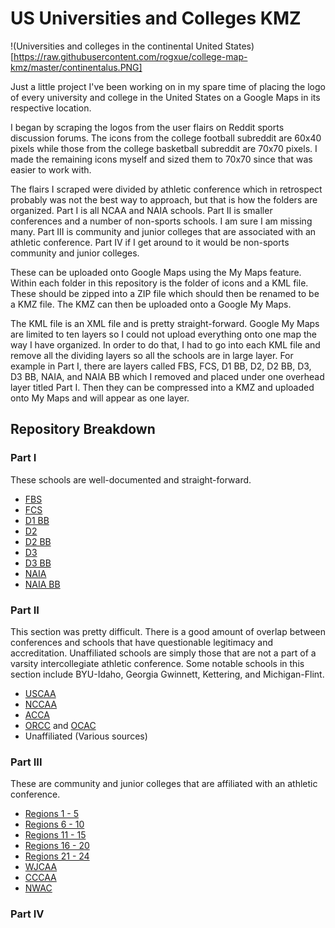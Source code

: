 # US Universities and Colleges KMZ

!(Universities and colleges in the continental United States)[https://raw.githubusercontent.com/rogxue/college-map-kmz/master/continentalus.PNG]

Just a little project I've been working on in my spare time of placing the logo of every university and college in the United States on a Google Maps in its respective location.

I began by scraping the logos from the user flairs on Reddit sports discussion forums. The icons from the college football subreddit are 60x40 pixels while those from the college basketball subreddit are 70x70 pixels. I made the remaining icons myself and sized them to 70x70 since that was easier to work with.

The flairs I scraped were divided by athletic conference which in retrospect probably was not the best way to approach, but that is how the folders are organized. Part I is all NCAA and NAIA schools. Part II is smaller conferences and a number of non-sports schools. I am sure I am missing many. Part III is community and junior colleges that are associated with an athletic conference. Part IV if I get around to it would be non-sports community and junior colleges.

These can be uploaded onto Google Maps using the My Maps feature. Within each folder in this repository is the folder of icons and a KML file. These should be zipped into a ZIP file which should then be renamed to be a KMZ file. The KMZ can then be uploaded onto a Google My Maps.

The KML file is an XML file and is pretty straight-forward. Google My Maps are limited to ten layers so I could not upload everything onto one map the way I have organized. In order to do that, I had to go into each KML file and remove all the dividing layers so all the schools are in large layer. For example in Part I, there are layers called FBS, FCS, D1 BB, D2, D2 BB, D3, D3 BB, NAIA, and NAIA BB which I removed and placed under one overhead layer titled Part I. Then they can be compressed into a KMZ and uploaded onto My Maps and will appear as one layer.

## Repository Breakdown

### Part I

These schools are well-documented and straight-forward.

  * [FBS](https://en.wikipedia.org/wiki/List_of_NCAA_Division_I_FBS_football_programs)
  * [FCS](https://en.wikipedia.org/wiki/List_of_NCAA_Division_I_FCS_football_programs)
  * [D1 BB](https://en.wikipedia.org/wiki/List_of_NCAA_Division_I_men%27s_basketball_programs)
  * [D2](https://en.wikipedia.org/wiki/List_of_NCAA_Division_II_football_programs)
  * [D2 BB](https://en.wikipedia.org/wiki/List_of_NCAA_Division_II_institutions)
  * [D3](https://en.wikipedia.org/wiki/List_of_NCAA_Division_III_football_programs)
  * [D3 BB](https://en.wikipedia.org/wiki/List_of_NCAA_Division_III_institutions)
  * [NAIA](https://en.wikipedia.org/wiki/List_of_NAIA_football_programs)
  * [NAIA BB](https://en.wikipedia.org/wiki/List_of_NAIA_institutions)

### Part II

This section was pretty difficult. There is a good amount of overlap between conferences and schools that have questionable legitimacy and accreditation. Unaffiliated schools are simply those that are not a part of a varsity intercollegiate athletic conference. Some notable schools in this section include BYU-Idaho, Georgia Gwinnett, Kettering, and Michigan-Flint.

  * [USCAA](https://en.wikipedia.org/wiki/List_of_USCAA_institutions)
  * [NCCAA](https://en.wikipedia.org/wiki/List_of_NCCAA_institutions)
  * [ACCA](https://en.wikipedia.org/wiki/Association_of_Christian_College_Athletics)
  * [ORCC](https://en.wikipedia.org/wiki/Ohio_Regional_Campus_Conference) and [OCAC](https://en.wikipedia.org/wiki/Ohio_Collegiate_Athletic_Conference)
  * Unaffiliated (Various sources)

### Part III

These are community and junior colleges that are affiliated with an athletic conference.

  * [Regions 1 - 5](https://en.wikipedia.org/wiki/National_Junior_College_Athletic_Association#Conferences_and_regions)
  * [Regions 6 - 10](https://en.wikipedia.org/wiki/National_Junior_College_Athletic_Association#Conferences_and_regions)
  * [Regions 11 - 15](https://en.wikipedia.org/wiki/National_Junior_College_Athletic_Association#Conferences_and_regions)
  * [Regions 16 - 20](https://en.wikipedia.org/wiki/National_Junior_College_Athletic_Association#Conferences_and_regions)
  * [Regions 21 - 24](https://en.wikipedia.org/wiki/National_Junior_College_Athletic_Association#Conferences_and_regions)
  * [WJCAA](https://en.wikipedia.org/wiki/Wisconsin_Collegiate_Conference)
  * [CCCAA](https://en.wikipedia.org/wiki/California_Community_College_Athletic_Association)
  * [NWAC](https://en.wikipedia.org/wiki/Northwest_Athletic_Conference)

### Part IV
